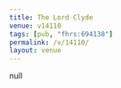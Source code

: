 ```yaml
---
title: The Lord Clyde
venue: v14110
tags: [pub, "fhrs:694138"]
permalink: /v/14110/
layout: venue
---
```

null